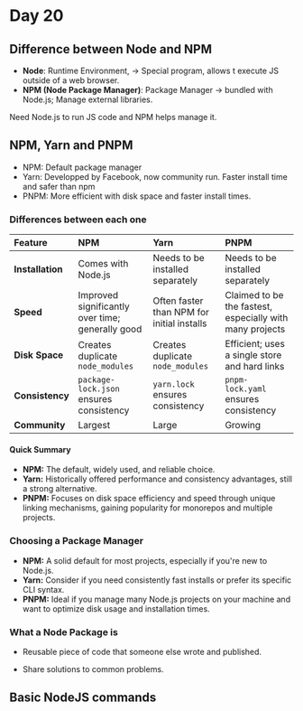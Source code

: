 # Day 20

## Difference between Node and NPM

- **Node**: Runtime Environment, -> Special program, allows t execute JS outside of a web browser.
- **NPM (Node Package Manager)**: Package Manager -> bundled with Node.js; Manage external libraries.

Need Node.js to run JS code and NPM helps manage it.

## NPM, Yarn and PNPM

- NPM: Default package manager
- Yarn: Developped by Facebook, now community run. Faster install time and safer than npm
- PNPM: More efficient with disk space and faster install times.

### Differences between each one

| Feature            | NPM                                       | Yarn                                      | PNPM                                         |
| :----------------- | :---------------------------------------- | :---------------------------------------- | :------------------------------------------- |
| **Installation** | Comes with Node.js                         | Needs to be installed separately          | Needs to be installed separately             |
| **Speed** | Improved significantly over time; generally good | Often faster than NPM for initial installs | Claimed to be the fastest, especially with many projects |
| **Disk Space** | Creates duplicate `node_modules`         | Creates duplicate `node_modules`         | Efficient; uses a single store and hard links |
| **Consistency** | `package-lock.json` ensures consistency | `yarn.lock` ensures consistency           | `pnpm-lock.yaml` ensures consistency         |
| **Community** | Largest                                   | Large                                     | Growing                                      |

#### Quick Summary

- **NPM:** The default, widely used, and reliable choice.
- **Yarn:** Historically offered performance and consistency advantages, still a strong alternative.
- **PNPM:** Focuses on disk space efficiency and speed through unique linking mechanisms, gaining popularity for monorepos and multiple projects.

### Choosing a Package Manager

- **NPM:** A solid default for most projects, especially if you're new to Node.js.
- **Yarn:** Consider if you need consistently fast installs or prefer its specific CLI syntax.
- **PNPM:** Ideal if you manage many Node.js projects on your machine and want to optimize disk usage and installation times.

### What a Node Package is

- Reusable piece of code that someone else wrote and published.

- Share solutions to common problems.

## Basic NodeJS commands
